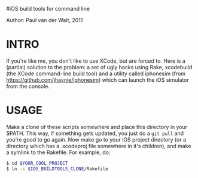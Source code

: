 #iOS build tools for command line

Author: Paul van der Walt, 2011

INTRO
=====

If you're like me, you don't like to use XCode, but are forced to. Here is a
(partial) solution to the problem: a set of ugly hacks using Rake, xcodebuild
(the XCode command-line build tool) and a utility called iphonesim (from
https://github.com/jhaynie/iphonesim) which can launch the iOS simulator from
the console.

USAGE
=====

Make a clone of these scripts somewhere and place this directory in your $PATH.
This way, if something gets updated, you just do a `git pull` and you're good
to go again. Now make go to your iOS project directory (or a directory which
has a .xcodeproj file somewhere in it's children), and make a symlink to the
Rakefile. For example, do:

```sh
$ cd $YOUR_COOL_PROJECT
$ ln -s $IOS_BUILDTOOLS_CLONE/Rakefile
